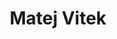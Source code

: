 ---
SICRIS: 15295
draft: false
fixName: matej_vitek
lab: Computer Vision Laboratory
labPos: Laboratory Member
location: null
mailInfo: matej.vitek@fri.uni-lj.si
officeHours: null
profName: Matej Vitek
profTitle: Young Researcher
telephoneInfo: null
title: Matej Vitek
---
